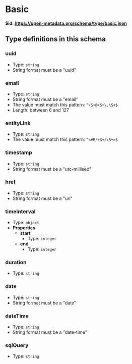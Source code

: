# Basic

<b id="https/open-metadata.org/schema/type/basic.json">&#36;id: https://open-metadata.org/schema/type/basic.json</b>



## Type definitions in this schema
### uuid

 - Type: `string`
 - String format must be a "uuid"


### email

 - Type: `string`
 - String format must be a "email"
 - The value must match this pattern: `^\S+@\S+\.\S+$`
 - Length: between 6 and 127


### entityLink

 - Type: `string`
 - The value must match this pattern: `^<#E/\S+/\S+>$`


### timestamp

 - Type: `string`
 - String format must be a "utc-millisec"


### href

 - Type: `string`
 - String format must be a "uri"


### timeInterval

 - Type: `object`
 - **Properties**
	 - **start**
		 - Type: `integer`
	 - **end**
		 - Type: `integer`


### duration

 - Type: `string`


### date

 - Type: `string`
 - String format must be a "date"


### dateTime

 - Type: `string`
 - String format must be a "date-time"


### sqlQuery

 - Type: `string`


